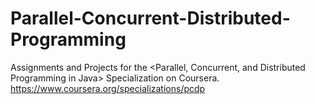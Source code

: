 # Parallel-Concurrent-Distributed-Programming
Assignments and Projects for the <Parallel, Concurrent, and Distributed Programming in Java> Specialization on Coursera.
https://www.coursera.org/specializations/pcdp
